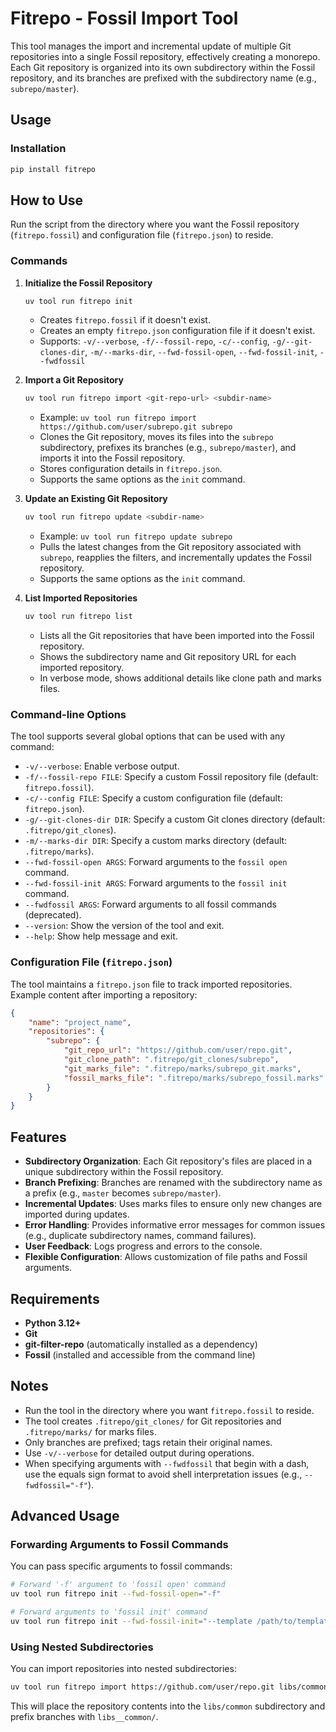 # Fitrepo - Fossil Import Tool

This tool manages the import and incremental update of multiple Git repositories into a single Fossil repository, effectively creating a monorepo. Each Git repository is organized into its own subdirectory within the Fossil repository, and its branches are prefixed with the subdirectory name (e.g., `subrepo/master`).

## Usage

### Installation
```bash
pip install fitrepo
```

## How to Use

Run the script from the directory where you want the Fossil repository (`fitrepo.fossil`) and configuration file (`fitrepo.json`) to reside.

### Commands

1. **Initialize the Fossil Repository**
   ```bash
   uv tool run fitrepo init
   ```
   - Creates `fitrepo.fossil` if it doesn't exist.
   - Creates an empty `fitrepo.json` configuration file if it doesn't exist.
   - Supports: `-v/--verbose`, `-f/--fossil-repo`, `-c/--config`, `-g/--git-clones-dir`, `-m/--marks-dir`, 
     `--fwd-fossil-open`, `--fwd-fossil-init`, `--fwdfossil`

2. **Import a Git Repository**
   ```bash
   uv tool run fitrepo import <git-repo-url> <subdir-name>
   ```
   - Example: `uv tool run fitrepo import https://github.com/user/subrepo.git subrepo`
   - Clones the Git repository, moves its files into the `subrepo` subdirectory, prefixes its branches (e.g., `subrepo/master`), and imports it into the Fossil repository.
   - Stores configuration details in `fitrepo.json`.
   - Supports the same options as the `init` command.

3. **Update an Existing Git Repository**
   ```bash
   uv tool run fitrepo update <subdir-name>
   ```
   - Example: `uv tool run fitrepo update subrepo`
   - Pulls the latest changes from the Git repository associated with `subrepo`, reapplies the filters, and incrementally updates the Fossil repository.
   - Supports the same options as the `init` command.

4. **List Imported Repositories**
   ```bash
   uv tool run fitrepo list
   ```
   - Lists all the Git repositories that have been imported into the Fossil repository.
   - Shows the subdirectory name and Git repository URL for each imported repository.
   - In verbose mode, shows additional details like clone path and marks files.

### Command-line Options

The tool supports several global options that can be used with any command:

- `-v/--verbose`: Enable verbose output.
- `-f/--fossil-repo FILE`: Specify a custom Fossil repository file (default: `fitrepo.fossil`).
- `-c/--config FILE`: Specify a custom configuration file (default: `fitrepo.json`).
- `-g/--git-clones-dir DIR`: Specify a custom Git clones directory (default: `.fitrepo/git_clones`).
- `-m/--marks-dir DIR`: Specify a custom marks directory (default: `.fitrepo/marks`).
- `--fwd-fossil-open ARGS`: Forward arguments to the `fossil open` command.
- `--fwd-fossil-init ARGS`: Forward arguments to the `fossil init` command.
- `--fwdfossil ARGS`: Forward arguments to all fossil commands (deprecated).
- `--version`: Show the version of the tool and exit.
- `--help`: Show help message and exit.

### Configuration File (`fitrepo.json`)

The tool maintains a `fitrepo.json` file to track imported repositories. Example content after importing a repository:

```json
{
    "name": "project_name",
    "repositories": {
        "subrepo": {
            "git_repo_url": "https://github.com/user/repo.git",
            "git_clone_path": ".fitrepo/git_clones/subrepo",
            "git_marks_file": ".fitrepo/marks/subrepo_git.marks",
            "fossil_marks_file": ".fitrepo/marks/subrepo_fossil.marks"
        }
    }
}
```

## Features

- **Subdirectory Organization**: Each Git repository's files are placed in a unique subdirectory within the Fossil repository.
- **Branch Prefixing**: Branches are renamed with the subdirectory name as a prefix (e.g., `master` becomes `subrepo/master`).
- **Incremental Updates**: Uses marks files to ensure only new changes are imported during updates.
- **Error Handling**: Provides informative error messages for common issues (e.g., duplicate subdirectory names, command failures).
- **User Feedback**: Logs progress and errors to the console.
- **Flexible Configuration**: Allows customization of file paths and Fossil arguments.

## Requirements

- **Python 3.12+**
- **Git**
- **git-filter-repo** (automatically installed as a dependency)
- **Fossil** (installed and accessible from the command line)

## Notes

- Run the tool in the directory where you want `fitrepo.fossil` to reside.
- The tool creates `.fitrepo/git_clones/` for Git repositories and `.fitrepo/marks/` for marks files.
- Only branches are prefixed; tags retain their original names.
- Use `-v/--verbose` for detailed output during operations.
- When specifying arguments with `--fwdfossil` that begin with a dash, use the equals sign format to avoid shell interpretation issues (e.g., `--fwdfossil="-f"`).

## Advanced Usage

### Forwarding Arguments to Fossil Commands

You can pass specific arguments to fossil commands:

```bash
# Forward '-f' argument to 'fossil open' command
uv tool run fitrepo init --fwd-fossil-open="-f"

# Forward arguments to 'fossil init' command
uv tool run fitrepo init --fwd-fossil-init="--template /path/to/template"
```

### Using Nested Subdirectories

You can import repositories into nested subdirectories:

```bash
uv tool run fitrepo import https://github.com/user/repo.git libs/common
```

This will place the repository contents into the `libs/common` subdirectory and prefix branches with `libs__common/`.
